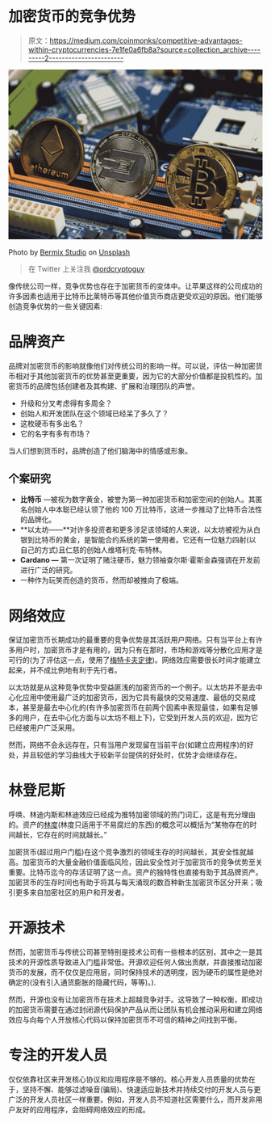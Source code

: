 # 加密货币的竞争优势

> 原文：<https://medium.com/coinmonks/competitive-advantages-within-cryptocurrencies-7e1fe0a6fb8a?source=collection_archive---------2----------------------->

![](img/a6203e737d503365facf0624523bc9a5.png)

Photo by [Bermix Studio](https://unsplash.com/@bermixstudio?utm_source=medium&utm_medium=referral) on [Unsplash](https://unsplash.com?utm_source=medium&utm_medium=referral)

> 在 Twitter 上关注我 [@ordcryptoguy](https://twitter.com/ordcryptoguy)

像传统公司一样，竞争优势也存在于加密货币的变体中。让苹果这样的公司成功的许多因素也适用于比特币比莱特币等其他价值货币商店更受欢迎的原因。他们能够创造竞争优势的一些关键因素:

# 品牌资产

品牌对加密货币的影响就像他们对传统公司的影响一样。可以说，评估一种加密货币相对于其他加密货币的优势甚至更重要，因为它的大部分价值都是投机性的。加密货币的品牌包括创建者及其构建、扩展和治理团队的声誉。

*   升级和分叉考虑得有多周全？
*   创始人和开发团队在这个领域已经呆了多久了？
*   这枚硬币有多出名？
*   它的名字有多有市场？

当人们想到货币时，品牌创造了他们脑海中的情感或形象。

## 个案研究

*   **比特币** —被视为数字黄金，被誉为第一种加密货币和加密空间的创始人。其匿名创始人中本聪已经认领了他的 100 万比特币，这进一步推动了比特币合法性的品牌化。
*   **以太坊——**对许多投资者和更多涉足该领域的人来说，以太坊被视为从白银到比特币的黄金，是智能合约系统的第一使用者。它还有一位魅力四射(以自己的方式)且仁慈的创始人维塔利克·布特林。
*   **Cardano —** 第一次证明了赌注硬币，魅力领袖查尔斯·霍斯金森强调在开发前进行广泛的研究。
*   一种作为玩笑而创造的货币，然而却被推向了极端。

# 网络效应

保证加密货币长期成功的最重要的竞争优势是其活跃用户网络。只有当平台上有许多用户时，加密货币才是有用的，因为只有在那时，市场和游戏等分散化应用才是可行的(为了评估这一点，使用了[梅特卡夫定律](https://www.peterfisk.com/2020/02/metcalfes-law-explains-how-the-value-of-networks-grow-exponentially-there-are-5-types-of-network-effects/))。网络效应需要很长时间才能建立起来，并不成比例地有利于先行者。

以太坊就是从这种竞争优势中受益匪浅的加密货币的一个例子。以太坊并不是去中心化应用中使用最广泛的加密货币，因为它具有最快的交易速度、最低的交易成本，甚至是最去中心化的(有许多加密货币在前两个因素中表现最佳，如果有足够多的用户，在去中心化方面与以太坊不相上下)，它受到开发人员的欢迎，因为它已经被用户广泛采用。

然而，网络不会永远存在，只有当用户发现留在当前平台(如建立应用程序)的好处，并且较低的学习曲线大于较新平台提供的好处时，优势才会继续存在。

# 林登尼斯

呼唤、林迪内斯和林迪效应已经成为推特加密领域的热门词汇，这是有充分理由的。资产的[林度](https://modelthinkers.com/mental-model/the-lindy-effect)(林度只适用于不易腐烂的东西)的概念可以概括为“某物存在的时间越长，它存在的时间就越长。”

加密货币(超过用户门槛)在这个竞争激烈的领域生存的时间越长，其安全性就越高。加密货币的大量金融价值面临风险，因此安全性对于加密货币的竞争优势至关重要。比特币迄今的存活证明了这一点。资产的独特性也直接有助于其品牌资产。加密货币的生存时间也有助于将其与每天涌现的数百种新生加密货币区分开来；吸引更多来自加密社区的用户和开发者。

# 开源技术

然而，加密货币与传统公司甚至特别是技术公司有一些根本的区别，其中之一是其技术的开源性质导致进入门槛非常低。开源欢迎任何人做出贡献，并直接推动加密货币的发展，而不仅仅是应用层，同时保持技术的透明度，因为硬币的属性是绝对确定的(没有引入通货膨胀的隐藏代码，等等)。).

然而，开源也没有让加密货币在技术上超越竞争对手。这导致了一种权衡，即成功的加密货币需要在通过封闭源代码保护产品从而让团队有机会推动采用和建立网络效应与向每个人开放核心代码以保持加密货币不可信的精神之间找到平衡。

# 专注的开发人员

仅仅依靠社区来开发核心协议和应用程序是不够的。核心开发人员质量的优势在于，坚持不懈、能够过滤噪音(骗局)、快速适应新技术并持续交付的开发人员与更广泛的开发人员社区一样重要。例如，开发人员不知道社区需要什么，而开发非用户友好的应用程序，会阻碍网络效应的形成。